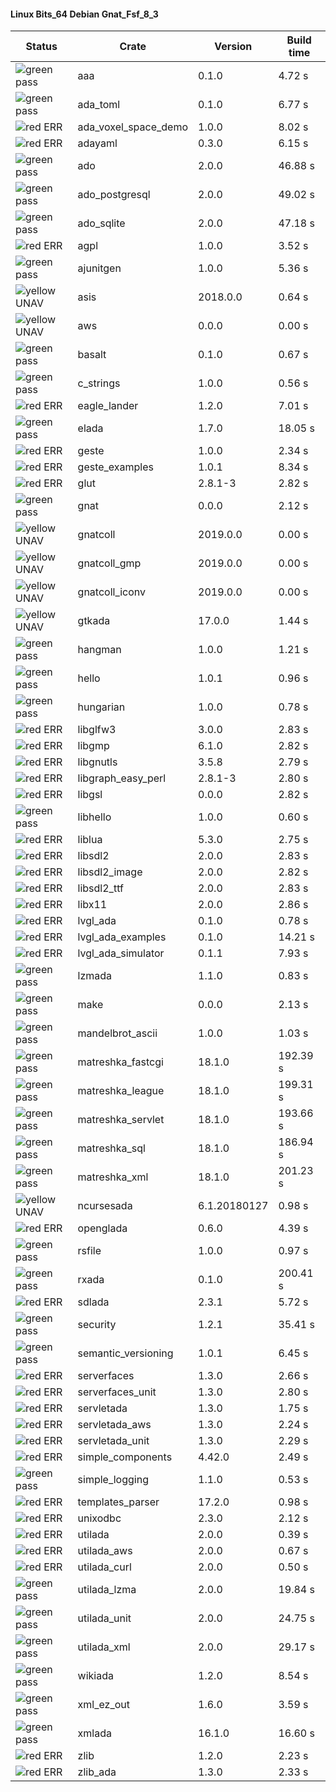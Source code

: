 #### Linux Bits_64 Debian Gnat_Fsf_8_3

| Status | Crate | Version | Build time |
| --- | --- | --- | --- |
|![green](https://placehold.it/8/00aa00/000000?text=+) pass | aaa | 0.1.0 |  4.72 s |
|![green](https://placehold.it/8/00aa00/000000?text=+) pass | ada_toml | 0.1.0 |  6.77 s |
|![red](https://placehold.it/8/ff0000/000000?text=+) ERR  | ada_voxel_space_demo | 1.0.0 |  8.02 s |
|![red](https://placehold.it/8/ff0000/000000?text=+) ERR  | adayaml | 0.3.0 |  6.15 s |
|![green](https://placehold.it/8/00aa00/000000?text=+) pass | ado | 2.0.0 |  46.88 s |
|![green](https://placehold.it/8/00aa00/000000?text=+) pass | ado_postgresql | 2.0.0 |  49.02 s |
|![green](https://placehold.it/8/00aa00/000000?text=+) pass | ado_sqlite | 2.0.0 |  47.18 s |
|![red](https://placehold.it/8/ff0000/000000?text=+) ERR  | agpl | 1.0.0 |  3.52 s |
|![green](https://placehold.it/8/00aa00/000000?text=+) pass | ajunitgen | 1.0.0 |  5.36 s |
|![yellow](https://placehold.it/8/ffbb00/000000?text=+) UNAV | asis | 2018.0.0 |  0.64 s |
|![yellow](https://placehold.it/8/ffbb00/000000?text=+) UNAV | aws | 0.0.0 |  0.00 s |
|![green](https://placehold.it/8/00aa00/000000?text=+) pass | basalt | 0.1.0 |  0.67 s |
|![green](https://placehold.it/8/00aa00/000000?text=+) pass | c_strings | 1.0.0 |  0.56 s |
|![red](https://placehold.it/8/ff0000/000000?text=+) ERR  | eagle_lander | 1.2.0 |  7.01 s |
|![green](https://placehold.it/8/00aa00/000000?text=+) pass | elada | 1.7.0 |  18.05 s |
|![red](https://placehold.it/8/ff0000/000000?text=+) ERR  | geste | 1.0.0 |  2.34 s |
|![red](https://placehold.it/8/ff0000/000000?text=+) ERR  | geste_examples | 1.0.1 |  8.34 s |
|![red](https://placehold.it/8/ff0000/000000?text=+) ERR  | glut | 2.8.1-3 |  2.82 s |
|![green](https://placehold.it/8/00aa00/000000?text=+) pass | gnat | 0.0.0 |  2.12 s |
|![yellow](https://placehold.it/8/ffbb00/000000?text=+) UNAV | gnatcoll | 2019.0.0 |  0.00 s |
|![yellow](https://placehold.it/8/ffbb00/000000?text=+) UNAV | gnatcoll_gmp | 2019.0.0 |  0.00 s |
|![yellow](https://placehold.it/8/ffbb00/000000?text=+) UNAV | gnatcoll_iconv | 2019.0.0 |  0.00 s |
|![yellow](https://placehold.it/8/ffbb00/000000?text=+) UNAV | gtkada | 17.0.0 |  1.44 s |
|![green](https://placehold.it/8/00aa00/000000?text=+) pass | hangman | 1.0.0 |  1.21 s |
|![green](https://placehold.it/8/00aa00/000000?text=+) pass | hello | 1.0.1 |  0.96 s |
|![green](https://placehold.it/8/00aa00/000000?text=+) pass | hungarian | 1.0.0 |  0.78 s |
|![red](https://placehold.it/8/ff0000/000000?text=+) ERR  | libglfw3 | 3.0.0 |  2.83 s |
|![red](https://placehold.it/8/ff0000/000000?text=+) ERR  | libgmp | 6.1.0 |  2.82 s |
|![red](https://placehold.it/8/ff0000/000000?text=+) ERR  | libgnutls | 3.5.8 |  2.79 s |
|![red](https://placehold.it/8/ff0000/000000?text=+) ERR  | libgraph_easy_perl | 2.8.1-3 |  2.80 s |
|![red](https://placehold.it/8/ff0000/000000?text=+) ERR  | libgsl | 0.0.0 |  2.82 s |
|![green](https://placehold.it/8/00aa00/000000?text=+) pass | libhello | 1.0.0 |  0.60 s |
|![red](https://placehold.it/8/ff0000/000000?text=+) ERR  | liblua | 5.3.0 |  2.75 s |
|![red](https://placehold.it/8/ff0000/000000?text=+) ERR  | libsdl2 | 2.0.0 |  2.83 s |
|![red](https://placehold.it/8/ff0000/000000?text=+) ERR  | libsdl2_image | 2.0.0 |  2.82 s |
|![red](https://placehold.it/8/ff0000/000000?text=+) ERR  | libsdl2_ttf | 2.0.0 |  2.83 s |
|![red](https://placehold.it/8/ff0000/000000?text=+) ERR  | libx11 | 2.0.0 |  2.86 s |
|![red](https://placehold.it/8/ff0000/000000?text=+) ERR  | lvgl_ada | 0.1.0 |  0.78 s |
|![red](https://placehold.it/8/ff0000/000000?text=+) ERR  | lvgl_ada_examples | 0.1.0 |  14.21 s |
|![red](https://placehold.it/8/ff0000/000000?text=+) ERR  | lvgl_ada_simulator | 0.1.1 |  7.93 s |
|![green](https://placehold.it/8/00aa00/000000?text=+) pass | lzmada | 1.1.0 |  0.83 s |
|![green](https://placehold.it/8/00aa00/000000?text=+) pass | make | 0.0.0 |  2.13 s |
|![green](https://placehold.it/8/00aa00/000000?text=+) pass | mandelbrot_ascii | 1.0.0 |  1.03 s |
|![green](https://placehold.it/8/00aa00/000000?text=+) pass | matreshka_fastcgi | 18.1.0 |  192.39 s |
|![green](https://placehold.it/8/00aa00/000000?text=+) pass | matreshka_league | 18.1.0 |  199.31 s |
|![green](https://placehold.it/8/00aa00/000000?text=+) pass | matreshka_servlet | 18.1.0 |  193.66 s |
|![green](https://placehold.it/8/00aa00/000000?text=+) pass | matreshka_sql | 18.1.0 |  186.94 s |
|![green](https://placehold.it/8/00aa00/000000?text=+) pass | matreshka_xml | 18.1.0 |  201.23 s |
|![yellow](https://placehold.it/8/ffbb00/000000?text=+) UNAV | ncursesada | 6.1.20180127 |  0.98 s |
|![red](https://placehold.it/8/ff0000/000000?text=+) ERR  | openglada | 0.6.0 |  4.39 s |
|![green](https://placehold.it/8/00aa00/000000?text=+) pass | rsfile | 1.0.0 |  0.97 s |
|![green](https://placehold.it/8/00aa00/000000?text=+) pass | rxada | 0.1.0 |  200.41 s |
|![red](https://placehold.it/8/ff0000/000000?text=+) ERR  | sdlada | 2.3.1 |  5.72 s |
|![green](https://placehold.it/8/00aa00/000000?text=+) pass | security | 1.2.1 |  35.41 s |
|![green](https://placehold.it/8/00aa00/000000?text=+) pass | semantic_versioning | 1.0.1 |  6.45 s |
|![red](https://placehold.it/8/ff0000/000000?text=+) ERR  | serverfaces | 1.3.0 |  2.66 s |
|![red](https://placehold.it/8/ff0000/000000?text=+) ERR  | serverfaces_unit | 1.3.0 |  2.80 s |
|![red](https://placehold.it/8/ff0000/000000?text=+) ERR  | servletada | 1.3.0 |  1.75 s |
|![red](https://placehold.it/8/ff0000/000000?text=+) ERR  | servletada_aws | 1.3.0 |  2.24 s |
|![red](https://placehold.it/8/ff0000/000000?text=+) ERR  | servletada_unit | 1.3.0 |  2.29 s |
|![red](https://placehold.it/8/ff0000/000000?text=+) ERR  | simple_components | 4.42.0 |  2.49 s |
|![green](https://placehold.it/8/00aa00/000000?text=+) pass | simple_logging | 1.1.0 |  0.53 s |
|![red](https://placehold.it/8/ff0000/000000?text=+) ERR  | templates_parser | 17.2.0 |  0.98 s |
|![red](https://placehold.it/8/ff0000/000000?text=+) ERR  | unixodbc | 2.3.0 |  2.12 s |
|![red](https://placehold.it/8/ff0000/000000?text=+) ERR  | utilada | 2.0.0 |  0.39 s |
|![red](https://placehold.it/8/ff0000/000000?text=+) ERR  | utilada_aws | 2.0.0 |  0.67 s |
|![red](https://placehold.it/8/ff0000/000000?text=+) ERR  | utilada_curl | 2.0.0 |  0.50 s |
|![green](https://placehold.it/8/00aa00/000000?text=+) pass | utilada_lzma | 2.0.0 |  19.84 s |
|![green](https://placehold.it/8/00aa00/000000?text=+) pass | utilada_unit | 2.0.0 |  24.75 s |
|![green](https://placehold.it/8/00aa00/000000?text=+) pass | utilada_xml | 2.0.0 |  29.17 s |
|![green](https://placehold.it/8/00aa00/000000?text=+) pass | wikiada | 1.2.0 |  8.54 s |
|![green](https://placehold.it/8/00aa00/000000?text=+) pass | xml_ez_out | 1.6.0 |  3.59 s |
|![green](https://placehold.it/8/00aa00/000000?text=+) pass | xmlada | 16.1.0 |  16.60 s |
|![red](https://placehold.it/8/ff0000/000000?text=+) ERR  | zlib | 1.2.0 |  2.23 s |
|![red](https://placehold.it/8/ff0000/000000?text=+) ERR  | zlib_ada | 1.3.0 |  2.33 s |
